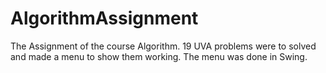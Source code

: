# AlgorithmAssignment
The Assignment of the course Algorithm. 19 UVA problems were to solved and made a menu to show them working.
The menu was done in Swing.
